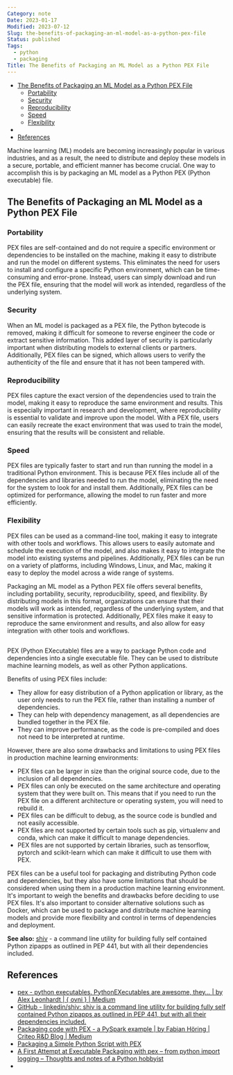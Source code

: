 ```yaml
---
Category: note
Date: 2023-01-17
Modified: 2023-07-12
Slug: the-benefits-of-packaging-an-ml-model-as-a-python-pex-file
Status: published
Tags:
  - python
  - packaging
Title: The Benefits of Packaging an ML Model as a Python PEX File
---
```


<!-- MarkdownTOC autolink="true" autoanchor="true" -->

- [The Benefits of Packaging an ML Model as a Python PEX File](#the-benefits-of-packaging-an-ml-model-as-a-python-pex-file)
	- [Portability](#portability)
	- [Security](#security)
	- [Reproducibility](#reproducibility)
	- [Speed](#speed)
	- [Flexibility](#flexibility)
- [](#)
- [References](#references)

<!-- /MarkdownTOC -->

Machine learning (ML) models are becoming increasingly popular in various industries, and as a result, the need to distribute and deploy these models in a secure, portable, and efficient manner has become crucial. One way to accomplish this is by packaging an ML model as a Python PEX (Python executable) file.

<a id="the-benefits-of-packaging-an-ml-model-as-a-python-pex-file"></a>

## The Benefits of Packaging an ML Model as a Python PEX File

<a id="portability"></a>

### Portability

PEX files are self-contained and do not require a specific environment or dependencies to be installed on the machine, making it easy to distribute and run the model on different systems. This eliminates the need for users to install and configure a specific Python environment, which can be time-consuming and error-prone. Instead, users can simply download and run the PEX file, ensuring that the model will work as intended, regardless of the underlying system.

<a id="security"></a>

### Security

When an ML model is packaged as a PEX file, the Python bytecode is removed, making it difficult for someone to reverse engineer the code or extract sensitive information. This added layer of security is particularly important when distributing models to external clients or partners. Additionally, PEX files can be signed, which allows users to verify the authenticity of the file and ensure that it has not been tampered with.

<a id="reproducibility"></a>

### Reproducibility

PEX files capture the exact version of the dependencies used to train the model, making it easy to reproduce the same environment and results. This is especially important in research and development, where reproducibility is essential to validate and improve upon the model. With a PEX file, users can easily recreate the exact environment that was used to train the model, ensuring that the results will be consistent and reliable.

<a id="speed"></a>

### Speed

PEX files are typically faster to start and run than running the model in a traditional Python environment. This is because PEX files include all of the dependencies and libraries needed to run the model, eliminating the need for the system to look for and install them. Additionally, PEX files can be optimized for performance, allowing the model to run faster and more efficiently.

<a id="flexibility"></a>

### Flexibility

PEX files can be used as a command-line tool, making it easy to integrate with other tools and workflows. This allows users to easily automate and schedule the execution of the model, and also makes it easy to integrate the model into existing systems and pipelines. Additionally, PEX files can be run on a variety of platforms, including Windows, Linux, and Mac, making it easy to deploy the model across a wide range of systems.

Packaging an ML model as a Python PEX file offers several benefits, including portability, security, reproducibility, speed, and flexibility. By distributing models in this format, organizations can ensure that their models will work as intended, regardless of the underlying system, and that sensitive information is protected. Additionally, PEX files make it easy to reproduce the same environment and results, and also allow for easy integration with other tools and workflows.

##

PEX (Python EXecutable) files are a way to package Python code and dependencies into a single executable file. They can be used to distribute machine learning models, as well as other Python applications.

Benefits of using PEX files include:

- They allow for easy distribution of a Python application or library, as the user only needs to run the PEX file, rather than installing a number of dependencies.
- They can help with dependency management, as all dependencies are bundled together in the PEX file.
- They can improve performance, as the code is pre-compiled and does not need to be interpreted at runtime.

However, there are also some drawbacks and limitations to using PEX files in production machine learning environments:

- PEX files can be larger in size than the original source code, due to the inclusion of all dependencies.
- PEX files can only be executed on the same architecture and operating system that they were built on. This means that if you need to run the PEX file on a different architecture or operating system, you will need to rebuild it.
- PEX files can be difficult to debug, as the source code is bundled and not easily accessible.
- PEX files are not supported by certain tools such as pip, virtualenv and conda, which can make it difficult to manage dependencies.
- PEX files are not supported by certain libraries, such as tensorflow, pytorch and scikit-learn which can make it difficult to use them with PEX.

PEX files can be a useful tool for packaging and distributing Python code and dependencies, but they also have some limitations that should be considered when using them in a production machine learning environment. It's important to weigh the benefits and drawbacks before deciding to use PEX files. It's also important to consider alternative solutions such as Docker, which can be used to package and distribute machine learning models and provide more flexibility and control in terms of dependencies and deployment.

**See also:**
[shiv](https://github.com/linkedin/shiv) - a command line utility for building fully self contained Python zipapps as outlined in PEP 441, but with all their dependencies included.

## References

- [pex - python executables. PythonEXecutables are awesome, they… | by Alex Leonhardt | { ovni } | Medium](https://medium.com/ovni/pex-python-executables-c0ea39cee7f1)
- [GitHub - linkedin/shiv: shiv is a command line utility for building fully self contained Python zipapps as outlined in PEP 441, but with all their dependencies included.](https://github.com/linkedin/shiv)
- [Packaging code with PEX - a PySpark example | by Fabian Höring | Criteo R&D Blog | Medium](https://medium.com/criteo-engineering/packaging-code-with-pex-a-pyspark-example-9057f9f144f3)
- [Packaging a Simple Python Script with PEX](https://idle.run/simple-pex)
- [A First Attempt at Executable Packaging with pex – from python import logging – Thoughts and notes of a Python hobbyist](https://bskinn.github.io/First-Attempt-pex/)
-
